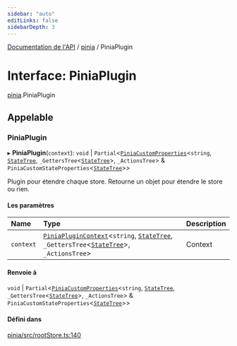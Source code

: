 ```yaml
---
sidebar: "auto"
editLinks: false
sidebarDepth: 3
---
```


[Documentation de l'API](../index.md) / [pinia](../modules/pinia.md) / PiniaPlugin

# Interface: PiniaPlugin

[pinia](../modules/pinia.md).PiniaPlugin

## Appelable

### PiniaPlugin

▸ **PiniaPlugin**(`context`): `void` \| `Partial`<[`PiniaCustomProperties`](pinia.PiniaCustomProperties.md)<`string`, [`StateTree`](../modules/pinia.md#statetree), `_GettersTree`<[`StateTree`](../modules/pinia.md#statetree)\>, `_ActionsTree`\> & `PiniaCustomStateProperties`<[`StateTree`](../modules/pinia.md#statetree)\>\>

Plugin pour étendre chaque store. Retourne un objet pour étendre le store ou
rien.

#### Les paramètres

| Name | Type | Description |
| :------ | :------ | :------ |
| `context` | [`PiniaPluginContext`](pinia.PiniaPluginContext.md)<`string`, [`StateTree`](../modules/pinia.md#statetree), `_GettersTree`<[`StateTree`](../modules/pinia.md#statetree)\>, `_ActionsTree`\> | Context |

#### Renvoie à

`void` \| `Partial`<[`PiniaCustomProperties`](pinia.PiniaCustomProperties.md)<`string`, [`StateTree`](../modules/pinia.md#statetree), `_GettersTree`<[`StateTree`](../modules/pinia.md#statetree)\>, `_ActionsTree`\> & `PiniaCustomStateProperties`<[`StateTree`](../modules/pinia.md#statetree)\>\>

#### Défini dans

[pinia/src/rootStore.ts:140](https://github.com/posva/pinia/blob/46c50b2/packages/pinia/src/rootStore.ts#L140)
